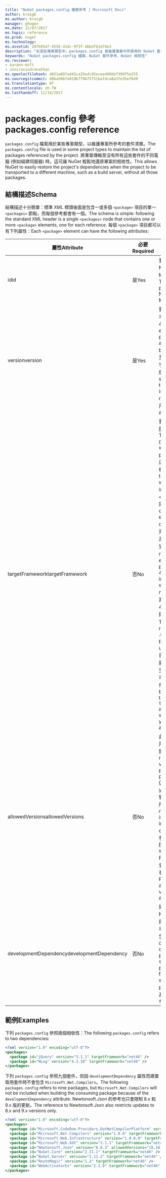 ```yaml
---
title: "NuGet packages.config 檔案參考 | Microsoft Docs"
author: kraigb
ms.author: kraigb
manager: ghogen
ms.date: 12/07/2017
ms.topic: reference
ms.prod: nuget
ms.technology: 
ms.assetid: 207b9547-4558-41dc-9f3f-4bbdfb1d74e3
description: "在某些專案類型中，packages.config 會維護專案中所使用的 NuGet 套件清單。"
keywords: "NuGet packages.config 檔案、NuGet 套件參考、NuGet 相依性"
ms.reviewer:
- karann-msft
- unniravindranathan
ms.openlocfilehash: d851a09fad45ca25edc95ecee496bbf399f5e255
ms.sourcegitcommit: d0ba99bfe019b779b75731bafdca8a37e35ef0d9
ms.translationtype: HT
ms.contentlocale: zh-TW
ms.lasthandoff: 12/14/2017
---
```

# <a name="packagesconfig-reference"></a><span data-ttu-id="3bd53-104">packages.config 參考</span><span class="sxs-lookup"><span data-stu-id="3bd53-104">packages.config reference</span></span>

<span data-ttu-id="3bd53-105">`packages.config` 檔案用於某些專案類型，以維護專案所參考的套件清單。</span><span class="sxs-lookup"><span data-stu-id="3bd53-105">The `packages.config` file is used in some project types to maintain the list of packages referenced by the project.</span></span> <span data-ttu-id="3bd53-106">將專案傳輸至沒有所有這些套件的不同電腦 (例如組建伺服器) 時，這可讓 NuGet 輕鬆地還原專案的相依性。</span><span class="sxs-lookup"><span data-stu-id="3bd53-106">This allows NuGet to easily restore the project's dependencies when the project to be transported to a different machine, such as a build server, without all those packages.</span></span>

## <a name="schema"></a><span data-ttu-id="3bd53-107">結構描述</span><span class="sxs-lookup"><span data-stu-id="3bd53-107">Schema</span></span>

<span data-ttu-id="3bd53-108">結構描述十分簡單：標準 XML 標頭後面是包含一或多個 `<package>` 項目的單一 `<packages>` 節點，而每個參考都會有一個。</span><span class="sxs-lookup"><span data-stu-id="3bd53-108">The schema is simple: following the standard XML header is a single `<packages>` node that contains one or more `<package>` elements, one for each reference.</span></span> <span data-ttu-id="3bd53-109">每個 `<package>` 項目都可以有下列屬性：</span><span class="sxs-lookup"><span data-stu-id="3bd53-109">Each `<package>` element can have the following attributes:</span></span>

| <span data-ttu-id="3bd53-110">屬性</span><span class="sxs-lookup"><span data-stu-id="3bd53-110">Attribute</span></span> | <span data-ttu-id="3bd53-111">必要</span><span class="sxs-lookup"><span data-stu-id="3bd53-111">Required</span></span> | <span data-ttu-id="3bd53-112">說明</span><span class="sxs-lookup"><span data-stu-id="3bd53-112">Description</span></span> |
| --- | --- | --- |
| <span data-ttu-id="3bd53-113">id</span><span class="sxs-lookup"><span data-stu-id="3bd53-113">id</span></span> | <span data-ttu-id="3bd53-114">是</span><span class="sxs-lookup"><span data-stu-id="3bd53-114">Yes</span></span> | <span data-ttu-id="3bd53-115">套件的識別碼，例如 Newtonsoft.json 或 Microsoft.AspNet.Mvc。</span><span class="sxs-lookup"><span data-stu-id="3bd53-115">The identifier of the package, such as Newtonsoft.json or Microsoft.AspNet.Mvc.</span></span> | 
| <span data-ttu-id="3bd53-116">version</span><span class="sxs-lookup"><span data-stu-id="3bd53-116">version</span></span> | <span data-ttu-id="3bd53-117">是</span><span class="sxs-lookup"><span data-stu-id="3bd53-117">Yes</span></span> | <span data-ttu-id="3bd53-118">要安裝之套件的確切版本，例如 3.1.1 或 4.2.5.11-beta。</span><span class="sxs-lookup"><span data-stu-id="3bd53-118">The exact version of the package to install, such as 3.1.1 or 4.2.5.11-beta.</span></span> <span data-ttu-id="3bd53-119">版本字串必須包含至少三個數字；第四個數字是選擇性的，即發行前版本尾碼。</span><span class="sxs-lookup"><span data-stu-id="3bd53-119">A version string must have at least three numbers; a fourth is optional, as is a pre-release suffix.</span></span> <span data-ttu-id="3bd53-120">不允許使用範圍。</span><span class="sxs-lookup"><span data-stu-id="3bd53-120">Ranges are not allowed.</span></span> | 
| <span data-ttu-id="3bd53-121">targetFramework</span><span class="sxs-lookup"><span data-stu-id="3bd53-121">targetFramework</span></span> | <span data-ttu-id="3bd53-122">否</span><span class="sxs-lookup"><span data-stu-id="3bd53-122">No</span></span> | <span data-ttu-id="3bd53-123">要在安裝套件時套用的[目標架構 Moniker (TFM)](Target-Frameworks.md)。</span><span class="sxs-lookup"><span data-stu-id="3bd53-123">The [target framework moniker (TFM)](Target-Frameworks.md) to apply when installing the package.</span></span> <span data-ttu-id="3bd53-124">安裝套件時，這一開始設定為專案的目標。</span><span class="sxs-lookup"><span data-stu-id="3bd53-124">This is initially set to the project's target when a package is installed.</span></span> <span data-ttu-id="3bd53-125">因此，不同 `<package>` 項目可以有不同 TFM。</span><span class="sxs-lookup"><span data-stu-id="3bd53-125">As a result, different `<package>` elements can have different TFMs.</span></span> <span data-ttu-id="3bd53-126">例如，如果您所建立專案的目標設為 .NET 4.5.2，則當時所安裝的套件將會使用 net452 的 TFM。</span><span class="sxs-lookup"><span data-stu-id="3bd53-126">For example, if you create a project targeting .NET 4.5.2, packages installed at that point will use the TFM of net452.</span></span> <span data-ttu-id="3bd53-127">如果您稍後將專案的目標重設為 .NET 4.6，並新增更多套件，則它們會使用 net46 的 TFM。</span><span class="sxs-lookup"><span data-stu-id="3bd53-127">If you ;later retarget the project to .NET 4.6 and add more packages, those will use TFM of net46.</span></span> <span data-ttu-id="3bd53-128">專案目標與 `targetFramework` 屬性之間的不相容將會產生警告，在此情況下，您可以重新安裝受影響的套件。</span><span class="sxs-lookup"><span data-stu-id="3bd53-128">A mismatch between the project's target and `targetFramework` attributes will generate warnings, in which case you can reinstall the affected packages.</span></span> | 
| <span data-ttu-id="3bd53-129">allowedVersions</span><span class="sxs-lookup"><span data-stu-id="3bd53-129">allowedVersions</span></span> | <span data-ttu-id="3bd53-130">否</span><span class="sxs-lookup"><span data-stu-id="3bd53-130">No</span></span> | <span data-ttu-id="3bd53-131">此套件在套件更新期間套用的允許版本範圍 (請參閱[限制升級版本](../consume-packages/reinstalling-and-updating-packages.md#constraining-upgrade-versions)。</span><span class="sxs-lookup"><span data-stu-id="3bd53-131">A range of allowed versions for this package applied during package update (see [Constraining upgrade versions](../consume-packages/reinstalling-and-updating-packages.md#constraining-upgrade-versions).</span></span> <span data-ttu-id="3bd53-132">它「不」會影響在安裝或還原作業期間所安裝的套件。</span><span class="sxs-lookup"><span data-stu-id="3bd53-132">It does *not* affect what package is installed during an install or restore operation.</span></span> <span data-ttu-id="3bd53-133">如需語法，請參閱[套件版本控制](../reference/package-versioning.md#version-ranges-and-wildcards)。</span><span class="sxs-lookup"><span data-stu-id="3bd53-133">See [Package versioning](../reference/package-versioning.md#version-ranges-and-wildcards) for syntax.</span></span> <span data-ttu-id="3bd53-134">PackageManager UI 也會停用允許範圍之外的所有版本。</span><span class="sxs-lookup"><span data-stu-id="3bd53-134">The PackageManager UI also disables all versions outside the allowed range.</span></span> | 
| <span data-ttu-id="3bd53-135">developmentDependency</span><span class="sxs-lookup"><span data-stu-id="3bd53-135">developmentDependency</span></span> | <span data-ttu-id="3bd53-136">否</span><span class="sxs-lookup"><span data-stu-id="3bd53-136">No</span></span> | <span data-ttu-id="3bd53-137">如果取用專案本身會建立 NuGet 套件，則將相依性的這個項目設定為 `true` 可在建立取用套件時防止包含該套件。</span><span class="sxs-lookup"><span data-stu-id="3bd53-137">If the consuming project itself creates a NuGet package, setting this to `true` for a dependency prevents that package from being included when the consuming package is created.</span></span> <span data-ttu-id="3bd53-138">預設為 `false`。</span><span class="sxs-lookup"><span data-stu-id="3bd53-138">The default is `false`.</span></span> | 

## <a name="examples"></a><span data-ttu-id="3bd53-139">範例</span><span class="sxs-lookup"><span data-stu-id="3bd53-139">Examples</span></span>

<span data-ttu-id="3bd53-140">下列 `packages.config` 參照兩個相依性：</span><span class="sxs-lookup"><span data-stu-id="3bd53-140">The following `packages.config` refers to two dependencies:</span></span>

```xml
<?xml version="1.0" encoding="utf-8"?>
<packages>
  <package id="jQuery" version="3.1.1" targetFramework="net46" />
  <package id="NLog" version="4.3.10" targetFramework="net46" />
</packages>
```

<span data-ttu-id="3bd53-141">下列 `packages.config` 參照九個套件，但因 `developmentDependency` 屬性而建置取用套件時不會包含 `Microsoft.Net.Compilers`。</span><span class="sxs-lookup"><span data-stu-id="3bd53-141">The following `packages.config` refers to nine packages, but `Microsoft.Net.Compilers` will not be included when building the consuming package because of the `developmentDependency` attribute.</span></span> <span data-ttu-id="3bd53-142">Newtonsoft.Json 的參考也只會限制 8.x 和 9.x 版的更新。</span><span class="sxs-lookup"><span data-stu-id="3bd53-142">The reference to Newtonsoft.Json also restricts updates to 8.x and 9.x versions only.</span></span>

```xml
<?xml version="1.0" encoding="utf-8"?>
<packages>
  <package id="Microsoft.CodeDom.Providers.DotNetCompilerPlatform" version="1.0.0" targetFramework="net46" />
  <package id="Microsoft.Net.Compilers" version="1.0.0" targetFramework="net46" developmentDependency="true" />
  <package id="Microsoft.Web.Infrastructure" version="1.0.0.0" targetFramework="net46" />
  <package id="Microsoft.Web.Xdt" version="2.1.1" targetFramework="net46" />
  <package id="Newtonsoft.Json" version="8.0.3" allowedVersions="[8,10)" targetFramework="net46" />
  <package id="NuGet.Core" version="2.11.1" targetFramework="net46" />
  <package id="NuGet.Server" version="2.11.2" targetFramework="net46" />
  <package id="RouteMagic" version="1.3" targetFramework="net46" />
  <package id="WebActivatorEx" version="2.1.0" targetFramework="net46" />
</packages>
```
